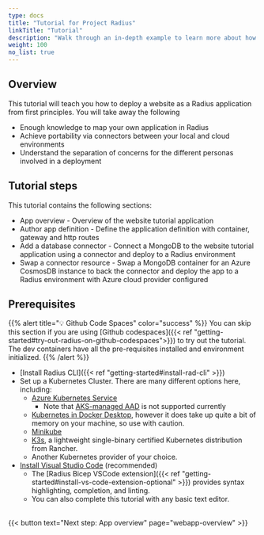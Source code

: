```yaml
---
type: docs
title: "Tutorial for Project Radius"
linkTitle: "Tutorial"
description: "Walk through an in-depth example to learn more about how to work with Radius concepts"
weight: 100
no_list: true
---
```


## Overview

This tutorial will teach you how to deploy a website as a Radius application from first principles. You will take away the following 
- Enough knowledge to map your own application in Radius 
- Achieve portability via connectors between your local and cloud environments 
- Understand the separation of concerns for the different personas involved in a deployment

## Tutorial steps

This tutorial contains the following sections:

- App overview - Overview of the website tutorial application
- Author app definition - Define the application definition with container, gateway and http routes
- Add a database connector - Connect a MongoDB to the website tutorial application using a connector and deploy to a Radius environment
- Swap a connector resource - Swap a MongoDB container for an Azure CosmosDB instance to back the connector and deploy the app to a Radius environment with Azure cloud provider configured

## Prerequisites
{{% alert title="💡 Github Code Spaces" color="success" %}} You can skip this section if you are using [Github codespaces]({{< ref "getting-started#try-out-radius-on-github-codespaces">}})  to try out the tutorial. The dev containers have all the pre-requisites installed and environment initialized.
{{% /alert %}}
- [Install Radius CLI]({{< ref "getting-started#install-rad-cli" >}})
- Set up a Kubernetes Cluster. There are many different options here, including:
  - [Azure Kubernetes Service](https://docs.microsoft.com/en-us/azure/aks/tutorial-kubernetes-deploy-cluster)
    - Note that [AKS-managed AAD](https://docs.microsoft.com/en-us/azure/aks/managed-aad) is not supported currently
  - [Kubernetes in Docker Desktop](https://www.docker.com/blog/docker-windows-desktop-now-kubernetes/), however it does take up quite a bit of memory on your machine, so use with caution.
  - [Minikube](https://kubernetes.io/docs/tasks/tools/install-minikube/)
  - [K3s](https://k3s.io), a lightweight single-binary certified Kubernetes distribution from Rancher.
  - Another Kubernetes provider of your choice.
- [Install Visual Studio Code](https://code.visualstudio.com/) (recommended)
  - The [Radius Bicep VSCode extension]({{< ref "getting-started#install-vs-code-extension-optional" >}}) provides syntax highlighting, completion, and linting.
  - You can also complete this tutorial with any basic text editor.

<br>{{< button text="Next step: App overview" page="webapp-overview" >}}
